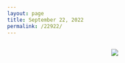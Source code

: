 ```yaml
---
layout: page
title: September 22, 2022
permalink: /22922/
---
```


<br>

<div align="center">
  <img src="https://shawenyao.github.io/Photos/DSC00282.jpg" />
</div>

<br>
